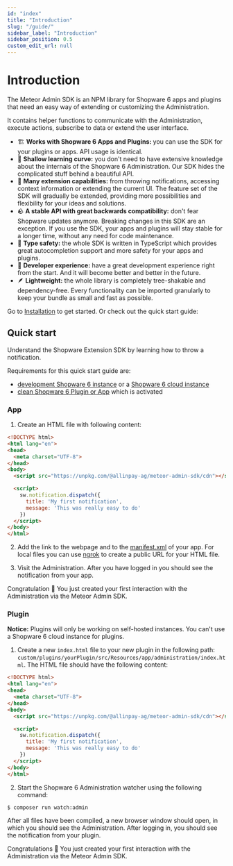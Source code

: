```yaml
---
id: "index"
title: "Introduction"
slug: "/guide/"
sidebar_label: "Introduction"
sidebar_position: 0.5
custom_edit_url: null
---
```


# Introduction

The Meteor Admin SDK is an NPM library for Shopware 6 apps and plugins that need an easy way of extending or customizing the Administration.

It contains helper functions to communicate with the Administration, execute actions, subscribe to data or extend the user interface.

- 🏗  **Works with Shopware 6 Apps and Plugins:** you can use the SDK for your plugins or apps. API usage is identical.
- 🎢  **Shallow learning curve:** you don't need to have extensive knowledge about the internals of the Shopware 6 Administration. Our SDK hides the complicated stuff behind a beautiful API.
- 🧰  **Many extension capabilities:** from throwing notifications, accessing context information or extending the current UI. The feature set of the SDK will gradually be extended, providing more possibilities and flexibility for your ideas and solutions.
- 🪨  **A stable API with great backwards compatibility:** don't fear Shopware updates anymore. Breaking changes in this SDK are an exception. If you use the SDK, your apps and plugins will stay stable for a longer time, without any need for code maintenance.
- 🧭  **Type safety:** the whole SDK is written in TypeScript which provides great autocompletion support and more safety for your apps and plugins.
- 💙  **Developer experience:** have a great development experience right from the start. And it will become better and better in the future.
- 🪶  **Lightweight:** the whole library is completely tree-shakable and dependency-free. Every functionality can be imported granularly to keep your bundle as small and fast as possible.

Go to [Installation](./1_getting-started/installation.md) to get started. Or check out the quick start guide:

## Quick start

Understand the Shopware Extension SDK by learning how to throw a notification.

Requirements for this quick start guide are:
- [development Shopware 6 instance](https://developer.shopware.com/docs/guides/installation) or a [Shopware 6 cloud instance](https://www.shopware.com/en/shopware-cloud/)
- [clean Shopware 6 Plugin or App](https://developer.shopware.com/docs/guides/plugins/overview) which is activated

### App
1. Create an HTML file with following content:
```html
<!DOCTYPE html>
<html lang="en">
<head>
  <meta charset="UTF-8">
</head>
<body>
  <script src="https://unpkg.com/@allinpay-ag/meteor-admin-sdk/cdn"></script>

  <script>
    sw.notification.dispatch({
      title: 'My first notification',
      message: 'This was really easy to do'
    })
  </script>
</body>
</html>
```

2. Add the link to the webpage and to the [manifest.xml](https://developer.shopware.com/docs/guides/plugins/apps/app-base-guide#manifest-file) of your app. For local files you can use [ngrok](https://ngrok.com/) to create a public URL for your HTML file.

3. Visit the Administration. After you have logged in you should see the notification from your app.

Congratulation 🎉 You just created your first interaction with the Administration via the Meteor Admin SDK.

### Plugin
**Notice:** Plugins will only be working on self-hosted instances. You can't use a Shopware 6 cloud instance for plugins.

1. Create a new `index.html` file to your new plugin in the following path: `custom/plugins/yourPlugin/src/Resources/app/administration/index.html`. The HTML file should have the following content:
```html
<!DOCTYPE html>
<html lang="en">
<head>
  <meta charset="UTF-8">
</head>
<body>
  <script src="https://unpkg.com/@allinpay-ag/meteor-admin-sdk/cdn"></script>

  <script>
    sw.notification.dispatch({
      title: 'My first notification',
      message: 'This was really easy to do'
    })
  </script>
</body>
</html>
```

2. Start the Shopware 6 Administration watcher using the following command: 
```bash
$ composer run watch:admin
```

After all files have been compiled, a new browser window should open, in which you should see the Administration. After logging in, you should see the notification from your plugin.

Congratulations 🎉 You just created your first interaction with the Administration via the Meteor Admin SDK.
